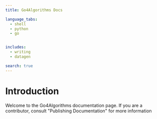 ```yaml
---
title: Go4Algorithms Docs

language_tabs:
  - shell
  - python
  - go


includes:
  - writing
  - datagen

search: true
---
```


# Introduction

Welcome to the Go4Algorithms documentation page. If you are a contributor, consult "Publishing Documentation" for more information
